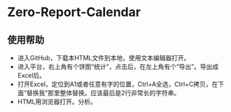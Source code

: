 # Zero-Report-Calendar

## 使用帮助

- 进入GitHub，下载本HTML文件到本地，使用文本编辑器打开。
- 进入平台，右上角有个饼图“统计”，点击后，在左上角有个“导出”。导出成Excel后。
- 打开Excel，定位到A1或者任意有字的位置，Ctrl+A全选，Ctrl+C拷贝，在下面“替换我”那里整体替换。应该最后是2行非常长的字符串。
- HTML用浏览器打开。分析。
